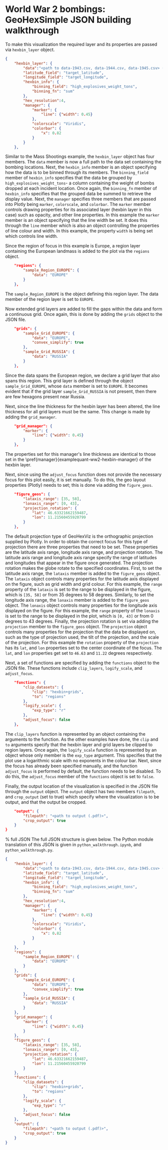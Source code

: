 # World War 2 bombings: GeoHexSimple JSON building walkthrough

To make this visualization the required layer and its properties are passed via `hexbin_layer` object.

```json
{
	"hexbin_layer": {
		"data":"<path to data-1943.csv, data-1944.csv, data-1945.csv> (run for each year)",
		"latitude_field": "target_latitude",
		"longitude_field": "target_longitude",
		"hexbin_info": {
			"binning_field": "high_explosives_weight_tons",
			"binning_fn": "sum"
		},
		"hex_resolution":4,
		"manager": {
			"marker": {
				"line": {"width": 0.45}
			},
			"colorscale": "Viridis",
			"colorbar": {
				"x": 0.82
			}
		}
	},
```

Similar to the Mass Shootings example, the `hexbin_layer` object has four members.
The `data` member is now a full path to the data set containing the bombing locations.
Next, the `hexbin_info` member is an object specifying how the data is to be binned through its members.
The `binning_field` member of `hexbin_info` specifies that the data be grouped by `high_explosives_weight_tons`- a column containing the weight of bombs dropped at each incident location.
Once again, the `binning_fn` member of `hexbin_info` specifies that the grouped data be summed to retrieve the display value.
Next, the `manager` specifies three members that are passed into Plotly being `marker`, `colorscale`, and `colorbar`.
The `marker` member controls drawing properties for its associated layer (hexbin layer in this case) such as opacity, and other line properties.
In this example the `marker` member is an object specifying that the line width be set.
It does this through the `line` member which is also an object controlling the properties of line colour and width.
In this example, the property `width` is being set which controls line width.


Since the region of focus in this example is Europe, a region layer containing the European landmass is added to the plot via the `regions` object.

```json
	"regions": {
		"sample_Region_EUROPE": {
			"data": "EUROPE"
		}
	},
```

The `sample_Region_EUROPE` is the object defining this region layer.
The data member of the region layer is set to `EUROPE`.


Now extended grid layers are added to fill the gaps within the data and form a continuous grid.
Once again, this is done by adding the `grids` object to the JSON file.

```json
	"grids": {
		"sample_Grid_EUROPE": {
			"data": "EUROPE",
			"convex_simplify": true
		},
		"sample_Grid_RUSSIA": {
			"data": "RUSSIA"
		}
	},
```

Since the data spans the European region, we declare a grid layer that also spans this region.
This grid layer is defined through the object `sample_Grid_EUROPE`, whose `data` member is set to `EUROPE`.
It becomes evident that if the grid layer `sample_Grid_RUSSIA` is not present, then there are few hexagons present near Russia.


Next, since the line thickness for the hexbin layer has been altered, the line thickness for all grid layers must be the same.
This change is made by adding the `grid_manager`.

```json
	"grid_manager": {
		"marker": {
			"line": {"width": 0.45}
		}
	},
```

The properties set for this manager's line thickness are identical to those set in the \pref{manager}{examplequant-ww2-hexbin-manager} of the hexbin layer.


Next, since using the `adjust_focus` function does not provide the necessary focus for this plot easily, it is set manually.
To do this, the geo layout properties (Plotly) needs to set; this is done via adding the `figure_geos`.

```json
	"figure_geos": {
		"lataxis_range": [35, 58],
		"lonaxis_range": [0, 43],
		"projection_rotation": {
			"lat": 46.63321662159487,
			"lon": 11.21560455920799
		}
	},
```

The default projection type of GeoHexViz is the orthographic projection supplied by Plotly.
In order to obtain the correct focus for this type of projection there are three properties that need to be set.
These properties are the latitude axis range, longitude axis range, and projection rotation.
The latitude axis range and longitude axis range specify the range of latitudes and longitudes that appear in the figure once generated.
The projection rotation makes the globe rotate to the specified coordinates.
First, to set the latitude axis range, the `lataxis` member is added to the `figure_geos` object.
The `lataxis` object controls many properties for the latitude axis displayed on the figure, such as grid width and grid colour.
For this example, the `range` property of the `lataxis` is set to the range to be displayed in the figure, which is `[35, 58]` or from 35 degrees to 58 degrees.
Similarly, to set the longitude axis range, the `lonaxis` member is added to the `figure_geos` object.
The `lonaxis` object controls many properties for the longitude axis displayed on the figure.
For this example, the `range` property of the `lonaxis` is set to the range to be displayed in the plot, which is `[0, 43]` or from 0 degrees to 43 degrees.
Finally, the projection rotation is set via adding the `projection` member to the `figure_geos` object.
The `projection` object controls many properties for the projection that the data be displayed on, such as the type of projection used, the tilt of the projection, and the scale of the projection.
For this example the `rotation` property of the `projection` has its `lat`, and `lon` properties set to the center coordinate of the focus.
The `lat`, and `lon` properties get set to `46.63` and `11.22` degrees respectively.


Next, a set of functions are specified by adding the `functions` object to the JSON file.
These functions include `clip_layers`, `logify_scale`, and `adjust_focus`.

```json
	"functions": {
		"clip_datasets": {
			"clip": "hexbin+grids",
			"to": "regions"
		},
		"logify_scale": {
			"exp_type": "r"
		},
		"adjust_focus": false
	},
```

The `clip_layers` function is represented by an object containing the arguments to the function.
As the other examples have done, the `clip` and `to` arguments specify that the hexbin layer and grid layers be clipped to region layers.
Once again, the `logify_scale` function is represented by an object whose only member is the `exp_type` argument.
This specifies that the plot use a logarithmic scale with no exponents in the colour bar.
Next, since the focus has already been specified manually, and the function `adjust_focus` is performed by default, the function needs to be disabled.
To do this, the `adjust_focus` member of the `functions` object is set to `false`.


Finally, the output location of the visualization is specified in the JSON file through the `output` object.
The `output` object has two members `filepath`, and `crop_output` (set to true) which specify where the visualization is to be output, and that the output be cropped.

```json
	"output": {
		"filepath": "<path to output (.pdf)>",
		"crop_output": true
	}
}
```

% full JSON
The full JSON structure is given below.
The Python module translation of this JSON is given in `python_walkthrough.ipynb`, and `python_walkthrough.py`.

```json
{
	"hexbin_layer": {
		"data":"<path to data-1943.csv, data-1944.csv, data-1945.csv> (run for each year)",
		"latitude_field": "target_latitude",
		"longitude_field": "target_longitude",
		"hexbin_info": {
			"binning_field": "high_explosives_weight_tons",
			"binning_fn": "sum"
		},
		"hex_resolution":4,
		"manager": {
			"marker": {
				"line": {"width": 0.45}
			},
			"colorscale": "Viridis",
			"colorbar": {
				"x": 0.82
			}
		}
	},
	"regions": {
		"sample_Region_EUROPE": {
			"data": "EUROPE"
		}
	},
	"grids": {
		"sample_Grid_EUROPE": {
			"data": "EUROPE",
			"convex_simplify": true
		},
		"sample_Grid_RUSSIA": {
			"data": "RUSSIA"
		}
	},
	"grid_manager": {
		"marker": {
			"line": {"width": 0.45}
		}
	},
	"figure_geos": {
		"lataxis_range": [35, 58],
		"lonaxis_range": [0, 43],
		"projection_rotation": {
			"lat": 46.63321662159487,
			"lon": 11.21560455920799
		}
	},
	"functions": {
		"clip_datasets": {
			"clip": "hexbin+grids",
			"to": "regions"
		},
		"logify_scale": {
			"exp_type": "r"
		},
		"adjust_focus": false
	},
	"output": {
		"filepath": "<path to output (.pdf)>",
		"crop_output": true
	}
}
```